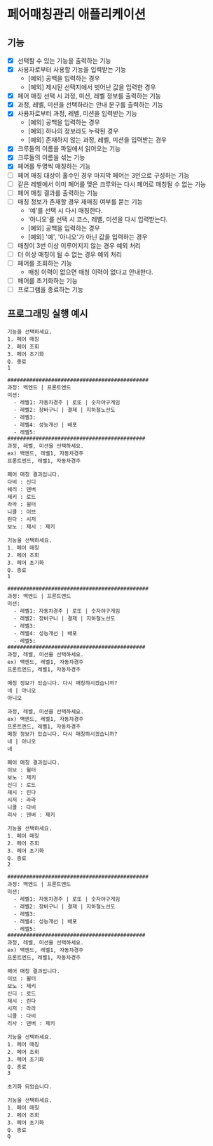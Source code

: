 # 페어매칭관리 애플리케이션

## 기능
- [x] 선택할 수 있는 기능을 출력하는 기능
- [x] 사용자로부터 사용할 기능을 입력받는 기능
  - [예외] 공백을 입력하는 경우
  - [예외] 제시된 선택지에서 벗어난 값을 입력한 경우
- [x] 페어 매칭 선택 시 과정, 미션, 레벨 정보를 출력하는 기능
- [x] 과정, 레벨, 미션을 선택하라는 안내 문구를 출력하는 기능
- [x] 사용자로부터 과정, 레벨, 미션을 입력받는 기능
  - [예외] 공백을 입력하는 경우
  - [예외] 하나의 정보라도 누락된 경우
  - [예외] 존재하지 않는 과정, 레벨, 미션을 입력받는 경우
- [x] 크루들의 이름을 파일에서 읽어오는 기능
- [x] 크루들의 이름을 섞는 기능
- [x] 페어를 두명씩 매칭하는 기능
- [ ] 페어 매칭 대상이 홀수인 경우 마지막 페어는 3인으로 구성하는 기능
- [ ] 같은 레벨에서 이미 페어를 맺은 크루와는 다시 페어로 매칭될 수 없는 기능
- [ ] 페어 매칭 결과를 출력하는 기능
- [ ] 매칭 정보가 존재할 경우 재매칭 여부를 묻는 기능
  - '예'를 선택 시 다시 매칭한다.
  - '아니오'를 선택 시 코스, 레벨, 미션을 다시 입력받는다.
  - [예외] 공백을 입력하는 경우
  - [예외] '예', '아니오'가 아닌 값을 입력하는 경우
- [ ] 매칭이 3번 이상 이루어지지 않는 경우 예외 처리
- [ ] 더 이상 매칭이 될 수 없는 경우 예외 처리
- [ ] 페어를 조회하는 기능
  - 매칭 이력이 없으면 매칭 이력이 없다고 안내한다.
- [ ] 페어를 초기화하는 기능
- [ ] 프로그램을 종료하는 기능

## 프로그래밍 실행 예시
```
기능을 선택하세요.
1. 페어 매칭
2. 페어 조회
3. 페어 초기화
Q. 종료
1

#############################################
과정: 백엔드 | 프론트엔드
미션:
  - 레벨1: 자동차경주 | 로또 | 숫자야구게임
  - 레벨2: 장바구니 | 결제 | 지하철노선도
  - 레벨3: 
  - 레벨4: 성능개선 | 배포
  - 레벨5: 
############################################
과정, 레벨, 미션을 선택하세요.
ex) 백엔드, 레벨1, 자동차경주
프론트엔드, 레벨1, 자동차경주

페어 매칭 결과입니다.
다비 : 신디
쉐리 : 덴버
제키 : 로드
라라 : 윌터
니콜 : 이브
린다 : 시저
보노 : 제시 : 제키

기능을 선택하세요.
1. 페어 매칭
2. 페어 조회
3. 페어 초기화
Q. 종료
1

#############################################
과정: 백엔드 | 프론트엔드
미션:
  - 레벨1: 자동차경주 | 로또 | 숫자야구게임
  - 레벨2: 장바구니 | 결제 | 지하철노선도
  - 레벨3: 
  - 레벨4: 성능개선 | 배포
  - 레벨5: 
############################################
과정, 레벨, 미션을 선택하세요.
ex) 백엔드, 레벨1, 자동차경주
프론트엔드, 레벨1, 자동차경주

매칭 정보가 있습니다. 다시 매칭하시겠습니까?
네 | 아니오
아니오

과정, 레벨, 미션을 선택하세요.
ex) 백엔드, 레벨1, 자동차경주
프론트엔드, 레벨1, 자동차경주
매칭 정보가 있습니다. 다시 매칭하시겠습니까?
네 | 아니오
네

페어 매칭 결과입니다.
이브 : 윌터
보노 : 제키
신디 : 로드
제시 : 린다
시저 : 라라
니콜 : 다비
리사 : 덴버 : 제키

기능을 선택하세요.
1. 페어 매칭
2. 페어 조회
3. 페어 초기화
Q. 종료
2

#############################################
과정: 백엔드 | 프론트엔드
미션:
  - 레벨1: 자동차경주 | 로또 | 숫자야구게임
  - 레벨2: 장바구니 | 결제 | 지하철노선도
  - 레벨3: 
  - 레벨4: 성능개선 | 배포
  - 레벨5: 
############################################
과정, 레벨, 미션을 선택하세요.
ex) 백엔드, 레벨1, 자동차경주
프론트엔드, 레벨1, 자동차경주

페어 매칭 결과입니다.
이브 : 윌터
보노 : 제키
신디 : 로드
제시 : 린다
시저 : 라라
니콜 : 다비
리사 : 덴버 : 제키

기능을 선택하세요.
1. 페어 매칭
2. 페어 조회
3. 페어 초기화
Q. 종료
3

초기화 되었습니다. 

기능을 선택하세요.
1. 페어 매칭
2. 페어 조회
3. 페어 초기화
Q. 종료
Q
```
